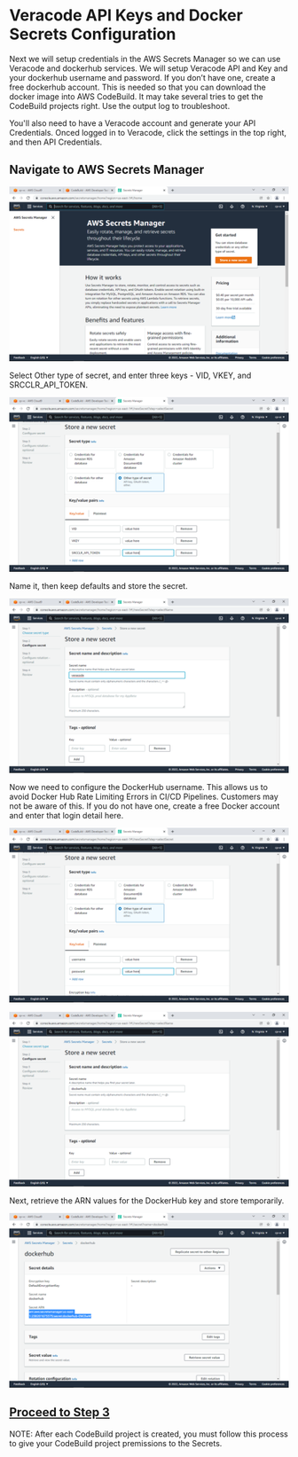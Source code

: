 # Veracode API Keys and Docker Secrets Configuration

Next we will setup credentials in the AWS Secrets Manager so we can use Veracode and dockerhub services. We will setup Veracode API and Key and your dockerhub username and password. If you don’t have one, create a free dockerhub account. This is needed so that you can download the docker image into AWS CodeBuild.  It may take several tries to get the CodeBuild projects right. Use the output log to troubleshoot.

You'll also need to have a Veracode account and generate your API Credentials.  Onced logged in to Veracode, click the settings in the top right, and then API Credentials.

## Navigate to AWS Secrets Manager

![AWS Code](images/1-secrets.png)

Select Other type of secret, and enter three keys - VID, VKEY, and SRCCLR_API_TOKEN.

![AWS Code](images/2-secrets.png)

Name it, then keep defaults and store the secret.

![AWS Code](images/3-secrets.png)

Now we need to configure the DockerHub username. This allows us to avoid Docker Hub Rate Limiting Errors in CI/CD Pipelines. Customers may not be aware of this.  If you do not have one, create a free Docker account and enter that login detail here.

![AWS Code](images/4-secrets.png)

![AWS Code](images/5-secrets.png)

Next, retrieve the ARN values for the DockerHub key and store temporarily.

![AWS Code](images/6-secrets.png)


## [Proceed to Step  3](/Advanced/3-SecretsPermissions)

NOTE: After each CodeBuild project is created, you must follow this process to give your CodeBuild project premissions to the Secrets.